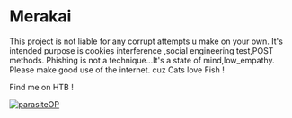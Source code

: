 # Merakai
This project is not liable for any corrupt attempts u make on your own.
It's intended purpose is cookies interference ,social engineering test,POST methods.
Phishing is not a technique...It's a state of mind,low_empathy.
Please make good use of the internet.
cuz Cats love Fish !

Find me on HTB !

[ ![parasiteOP](https://www.hackthebox.eu/badge/image/198441)](https://www.hackthebox.eu/home/users/profile/198441)
